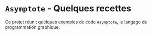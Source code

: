 `Asymptote` - Quelques recettes
===============================

Ce projet réunit quelques exemples de code `Asymptote`, le langage de programmation graphique.
